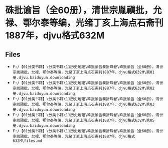 # 硃批谕旨（全60册），清世宗胤禛批，允禄、鄂尔泰等编，光绪丁亥上海点石斋刊1887年，djvu格式632M

## Files

- `F:/【01分类书籍】\分类书籍\11历史地理\硃批谕旨奏折硃卷\硃批谕旨（全60册），清世宗胤禛批，允禄、鄂尔泰等编，光绪丁亥上海点石斋刊1887年，djvu格式632M\第01册.djvu.baiduyun.downloading`
- `F:/【01分类书籍】\分类书籍\11历史地理\硃批谕旨奏折硃卷\硃批谕旨（全60册），清世宗胤禛批，允禄、鄂尔泰等编，光绪丁亥上海点石斋刊1887年，djvu格式632M\第02册.djvu.baiduyun.downloading`
- `F:/【01分类书籍】\分类书籍\11历史地理\硃批谕旨奏折硃卷\硃批谕旨（全60册），清世宗胤禛批，允禄、鄂尔泰等编，光绪丁亥上海点石斋刊1887年，djvu格式632M\第03册.djvu.baiduyun.downloading`
- `F:/【01分类书籍】\分类书籍\11历史地理\硃批谕旨奏折硃卷\硃批谕旨（全60册），清世宗胤禛批，允禄、鄂尔泰等编，光绪丁亥上海点石斋刊1887年，djvu格式632M\第05册.djvu.baiduyun.downloading`
- `F:/【01分类书籍】\分类书籍\11历史地理\硃批谕旨奏折硃卷\硃批谕旨（全60册），清世宗胤禛批，允禄、鄂尔泰等编，光绪丁亥上海点石斋刊1887年，djvu格式632M\files.md`
